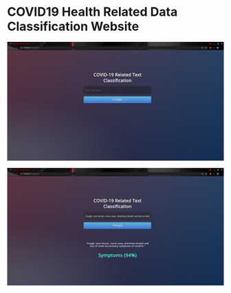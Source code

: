 # COVID19 Health Related Data Classification Website


![before testing](https://github.com/Bishal16/COVID19-Health-Related-Data-Classification-Website/blob/main/before%20testing.png)

![after testing](https://github.com/Bishal16/COVID19-Health-Related-Data-Classification-Website/blob/main/after%20testing.png)

